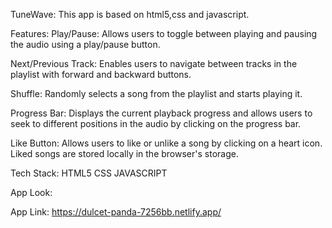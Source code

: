 TuneWave:
This app is based on html5,css and javascript.

Features:
Play/Pause: Allows users to toggle between playing and pausing the audio using a play/pause button.

Next/Previous Track: Enables users to navigate between tracks in the playlist with forward and backward buttons.

Shuffle: Randomly selects a song from the playlist and starts playing it.

Progress Bar: Displays the current playback progress and allows users to seek to different positions in the audio by clicking on the progress bar.

Like Button: Allows users to like or unlike a song by clicking on a heart icon. Liked songs are stored locally in the browser's storage.

Tech Stack:
HTML5
CSS
JAVASCRIPT

App Look:



App Link:
https://dulcet-panda-7256bb.netlify.app/
